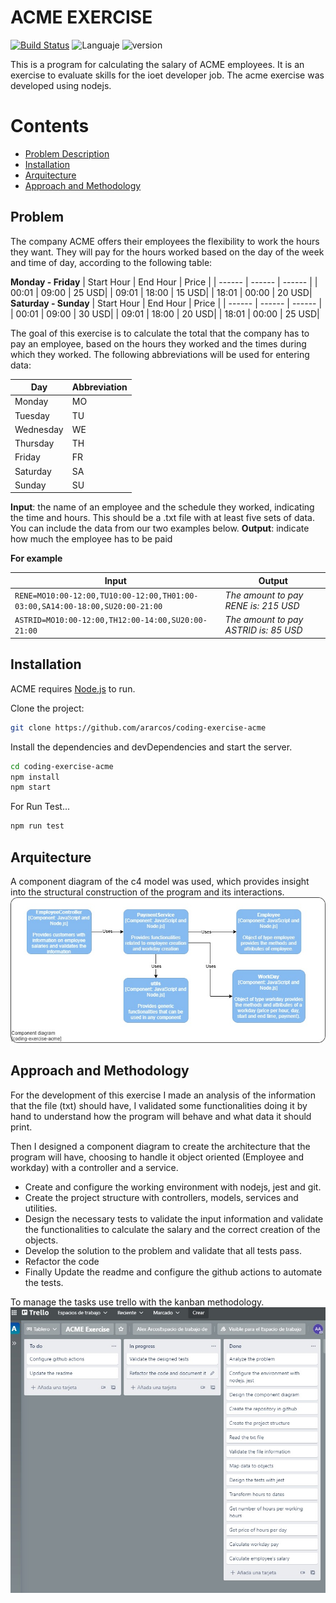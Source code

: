 # ACME EXERCISE

[![Build Status](https://github.com/odpf/shield/actions/workflows/test.yml/badge.svg)](https://github.com/ararcos/coding-exercise-acme/actions/workflows/node.js.yml)
![Languaje](https://img.shields.io/github/languages/top/ararcos/coding-exercise-acme)
![version](https://img.shields.io/github/package-json/v/ararcos/coding-exercise-acme)


This is a program for calculating the salary of ACME employees. It is an exercise to evaluate skills for the ioet developer job. The acme exercise was developed using nodejs.

Contents
========
 * [Problem Description](#problem)
 * [Installation](#installation)
 * [Arquitecture](#arquitecture)
 * [Approach and Methodology](#approach-and-methodology)

## Problem
The company ACME offers their employees the flexibility to work the hours they want. They will pay for the hours worked based on the day of the week and time of day, according to the following table:

__Monday - Friday__
| Start Hour | End Hour | Price |
| ------ | ------ | ------ |
| 00:01 | 09:00 | 25 USD|
| 09:01 | 18:00 | 15 USD|
| 18:01 | 00:00 | 20 USD|
__Saturday  - Sunday__
| Start Hour | End Hour | Price |
| ------ | ------ | ------ |
| 00:01 | 09:00 | 30 USD|
| 09:01 | 18:00 | 20 USD|
| 18:01 | 00:00 | 25 USD|

The goal of this exercise is to calculate the total that the company has to pay an employee, based on the hours they worked and the times during which they worked. The following abbreviations will be used for entering data:

| Day | Abbreviation |
| ------ | ------ |
| Monday | MO |
| Tuesday | TU |
| Wednesday | WE |
| Thursday | TH |
| Friday | FR |
| Saturday | SA |
| Sunday | SU |

__Input__: the name of an employee and the schedule they worked, indicating the time and hours. This should be a .txt file with at least five sets of data. You can include the data from our two examples below.
__Output__: indicate how much the employee has to be paid

__For example__

| __Input__ | __Output__ |
| ------ | ------ |
| ```RENE=MO10:00-12:00,TU10:00-12:00,TH01:00-03:00,SA14:00-18:00,SU20:00-21:00``` |  *The amount to pay RENE is: 215 USD* |
| ```ASTRID=MO10:00-12:00,TH12:00-14:00,SU20:00-21:00``` |  *The amount to pay ASTRID is: 85 USD* |

## Installation

ACME requires [Node.js](https://nodejs.org/) to run.

Clone the project:
```sh
git clone https://github.com/ararcos/coding-exercise-acme
```

Install the dependencies and devDependencies and start the server.
```sh
cd coding-exercise-acme
npm install
npm start
```

For Run Test...

```sh
npm run test
```

## Arquitecture

A component diagram of the c4 model was used, which provides insight into the structural construction of the program and its interactions.
![arquitecture](documents/arquitecture.jpg)

## Approach and Methodology

For the development of this exercise I made an analysis of the information that the file (txt) should have, I validated some functionalities doing it by hand to understand how the program will behave and what data it should print.

Then I designed a component diagram to create the architecture that the program will have, choosing to handle it object oriented (Employee and workday) with a controller and a service.

- Create and configure the working environment with nodejs, jest and git.
- Create the project structure with controllers, models, services and utilities.
- Design the necessary tests to validate the input information and validate the functionalities to calculate the salary and the correct creation of the objects.
- Develop the solution to the problem and validate that all tests pass.
- Refactor the code
- Finally Update the readme and configure the github actions to automate the tests.

To manage the tasks use trello with the kanban methodology.
![trello](documents/trello.jpg)